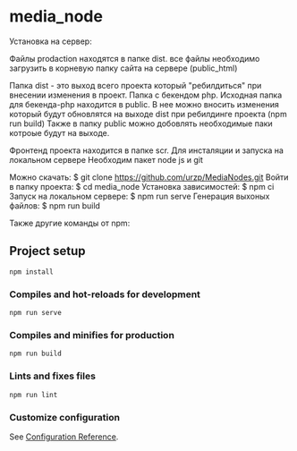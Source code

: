 # media_node

Установка на сервер:

Файлы prodaction находятся в папке dist.
все файлы необходимо загрузить в корневую папку сайта на сервере (publiс_html)

Папка dist - это выход всего проекта который "ребилдиться" при внесении изменения в проект.
Папка с бекендом php. Исходная папка для бекенда-php находится в public.
В нее можно вносить изменения который будут обновлятся на выходе dist при ребилдинге проекта (npm run build)
Также в папку publiс можно добовлять необходимые паки котроые будут  на выходе.

Фронтенд проекта находится в папке scr.
Для инсталяции и запуска на локальном сервере
Необходим пакет node js и git   

Можно скачать: $ git clone https://github.com/urzp/MediaNodes.git
Войти в папку проекта: $ cd media_node
Установка зависимостей: $ npm ci
Запуск на локальном сервере: $ npm run serve
Генерация выхоных файлов: $ npm run build


Также другие команды от npm:

## Project setup
```
npm install
```

### Compiles and hot-reloads for development
```
npm run serve
```

### Compiles and minifies for production
```
npm run build
```

### Lints and fixes files
```
npm run lint
```

### Customize configuration
See [Configuration Reference](https://cli.vuejs.org/config/).
